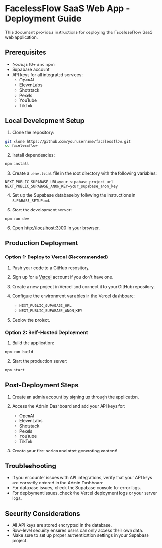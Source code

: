 # FacelessFlow SaaS Web App - Deployment Guide

This document provides instructions for deploying the FacelessFlow SaaS web application.

## Prerequisites

- Node.js 18+ and npm
- Supabase account
- API keys for all integrated services:
  - OpenAI
  - ElevenLabs
  - Shotstack
  - Pexels
  - YouTube
  - TikTok

## Local Development Setup

1. Clone the repository:
```bash
git clone https://github.com/yourusername/facelessflow.git
cd facelessflow
```

2. Install dependencies:
```bash
npm install
```

3. Create a `.env.local` file in the root directory with the following variables:
```
NEXT_PUBLIC_SUPABASE_URL=your_supabase_project_url
NEXT_PUBLIC_SUPABASE_ANON_KEY=your_supabase_anon_key
```

4. Set up the Supabase database by following the instructions in `SUPABASE_SETUP.md`.

5. Start the development server:
```bash
npm run dev
```

6. Open [http://localhost:3000](http://localhost:3000) in your browser.

## Production Deployment

### Option 1: Deploy to Vercel (Recommended)

1. Push your code to a GitHub repository.

2. Sign up for a [Vercel](https://vercel.com) account if you don't have one.

3. Create a new project in Vercel and connect it to your GitHub repository.

4. Configure the environment variables in the Vercel dashboard:
   - `NEXT_PUBLIC_SUPABASE_URL`
   - `NEXT_PUBLIC_SUPABASE_ANON_KEY`

5. Deploy the project.

### Option 2: Self-Hosted Deployment

1. Build the application:
```bash
npm run build
```

2. Start the production server:
```bash
npm start
```

## Post-Deployment Steps

1. Create an admin account by signing up through the application.

2. Access the Admin Dashboard and add your API keys for:
   - OpenAI
   - ElevenLabs
   - Shotstack
   - Pexels
   - YouTube
   - TikTok

3. Create your first series and start generating content!

## Troubleshooting

- If you encounter issues with API integrations, verify that your API keys are correctly entered in the Admin Dashboard.
- For database issues, check the Supabase console for error logs.
- For deployment issues, check the Vercel deployment logs or your server logs.

## Security Considerations

- All API keys are stored encrypted in the database.
- Row-level security ensures users can only access their own data.
- Make sure to set up proper authentication settings in your Supabase project.
